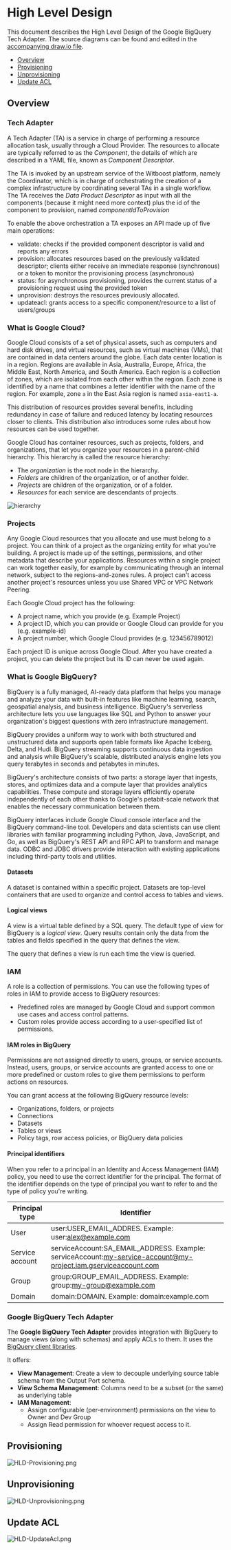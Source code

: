 # High Level Design

This document describes the High Level Design of the Google BigQuery Tech Adapter.
The source diagrams can be found and edited in the [accompanying draw.io file](HLD.drawio).

- [Overview](#overview)
- [Provisioning](#provisioning)
- [Unprovisioning](#unprovisioning)
- [Update ACL](#update-acl) 

## Overview

### Tech Adapter

A Tech Adapter (TA) is a service in charge of performing a resource allocation task, usually
through a Cloud Provider. The resources to allocate are typically referred to as the _Component_, the
details of which are described in a YAML file, known as _Component Descriptor_.

The TA is invoked by an upstream service of the Witboost platform, namely the Coordinator, which is in charge of orchestrating the creation
of a complex infrastructure by coordinating several TAs in a single workflow. The TA receives
the _Data Product Descriptor_ as input with all the components (because it might need more context) plus the id of the component to provision, named _componentIdToProvision_

To enable the above orchestration a TA exposes an API made up of five main operations:
- validate: checks if the provided component descriptor is valid and reports any errors
- provision: allocates resources based on the previously validated descriptor; clients either receive an immediate response (synchronous) or a token to monitor the provisioning process (asynchronous)
- status: for asynchronous provisioning, provides the current status of a provisioning request using the provided token
- unprovision: destroys the resources previously allocated.
- updateacl: grants access to a specific component/resource to a list of users/groups

### What is Google Cloud?

Google Cloud consists of a set of physical assets, such as computers and hard disk drives, and virtual resources, such as virtual machines (VMs), that are contained in data centers around the globe. Each data center location is in a region. Regions are available in Asia, Australia, Europe, Africa, the Middle East, North America, and South America. Each region is a collection of zones, which are isolated from each other within the region. Each zone is identified by a name that combines a letter identifier with the name of the region. For example, zone `a` in the East Asia region is named `asia-east1-a`.

This distribution of resources provides several benefits, including redundancy in case of failure and reduced latency by locating resources closer to clients. This distribution also introduces some rules about how resources can be used together.

Google Cloud has container resources, such as projects, folders, and organizations, that let you organize your resources in a parent-child hierarchy. This hierarchy is called the resource hierarchy:
- The _organization_ is the root node in the hierarchy.
- _Folders_ are children of the organization, or of another folder.
- _Projects_ are children of the organization, or of a folder.
- _Resources_ for each service are descendants of projects.

![hierarchy](img/hierarchy.svg)

### Projects
Any Google Cloud resources that you allocate and use must belong to a project. You can think of a project as the organizing entity for what you're building. A project is made up of the settings, permissions, and other metadata that describe your applications. Resources within a single project can work together easily, for example by communicating through an internal network, subject to the regions-and-zones rules. A project can't access another project's resources unless you use Shared VPC or VPC Network Peering.

Each Google Cloud project has the following:

- A project name, which you provide (e.g. Example Project)
- A project ID, which you can provide or Google Cloud can provide for you (e.g. example-id)
- A project number, which Google Cloud provides (e.g. 123456789012)

Each project ID is unique across Google Cloud. After you have created a project, you can delete the project but its ID can never be used again.

### What is Google BigQuery?

BigQuery is a fully managed, AI-ready data platform that helps you manage and analyze your data with built-in features like machine learning, search, geospatial analysis, and business intelligence. BigQuery's serverless architecture lets you use languages like SQL and Python to answer your organization's biggest questions with zero infrastructure management.

BigQuery provides a uniform way to work with both structured and unstructured data and supports open table formats like Apache Iceberg, Delta, and Hudi. BigQuery streaming supports continuous data ingestion and analysis while BigQuery's scalable, distributed analysis engine lets you query terabytes in seconds and petabytes in minutes.

BigQuery's architecture consists of two parts: a storage layer that ingests, stores, and optimizes data and a compute layer that provides analytics capabilities. These compute and storage layers efficiently operate independently of each other thanks to Google's petabit-scale network that enables the necessary communication between them.

BigQuery interfaces include Google Cloud console interface and the BigQuery command-line tool. Developers and data scientists can use client libraries with familiar programming including Python, Java, JavaScript, and Go, as well as BigQuery's REST API and RPC API to transform and manage data. ODBC and JDBC drivers provide interaction with existing applications including third-party tools and utilities.

#### Datasets

A dataset is contained within a specific project. Datasets are top-level containers that are used to organize and control access to tables and views.

#### Logical views

A view is a virtual table defined by a SQL query. The default type of view for BigQuery is a _logical view_. Query results contain only the data from the tables and fields specified in the query that defines the view.

The query that defines a view is run each time the view is queried.

### IAM

A role is a collection of permissions. You can use the following types of roles in IAM to provide access to BigQuery resources:
- Predefined roles are managed by Google Cloud and support common use cases and access control patterns.
- Custom roles provide access according to a user-specified list of permissions.

#### IAM roles in BigQuery

Permissions are not assigned directly to users, groups, or service accounts. Instead, users, groups, or service accounts are granted access to one or more predefined or custom roles to give them permissions to perform actions on resources.

You can grant access at the following BigQuery resource levels:
- Organizations, folders, or projects
- Connections
- Datasets
- Tables or views
- Policy tags, row access policies, or BigQuery data policies

#### Principal identifiers

When you refer to a principal in an Identity and Access Management (IAM) policy, you need to use the correct identifier for the principal. The format of the identifier depends on the type of principal you want to refer to and the type of policy you're writing.

| Principal type  | Identifier                                                                                                     |
|-----------------|----------------------------------------------------------------------------------------------------------------|
| User            | user:USER_EMAIL_ADDRES. Example: user:alex@example.com                                                         |
| Service account | serviceAccount:SA_EMAIL_ADDRESS. Example: serviceAccount:my-service-account@my-project.iam.gserviceaccount.com |
| Group           | group:GROUP_EMAIL_ADDRESS. Example: group:my-group@example.com                                                 |
| Domain          | domain:DOMAIN. Example: domain:example.com                                                                     |

### Google BigQuery Tech Adapter

The **Google BigQuery Tech Adapter** provides integration with BigQuery to manage views (along with schemas) and apply ACLs to them. It uses the [BigQuery client libraries](https://cloud.google.com/bigquery/docs/reference/libraries?hl=en).

It offers:
- **View Management**: Create a view to decouple underlying source table schema from the Output Port schema.
- **View Schema Management**: Columns need to be a subset (or the same) as underlying table
- **IAM Management**:
  - Assign configurable (per-environment) permissions on the view to Owner and Dev Group
  - Assign Read permission for whoever request access to it.

## Provisioning

![HLD-Provisioning.png](img/HLD-Provisioning.png)

## Unprovisioning

![HLD-Unprovisioning.png](img/HLD-Unprovisioning.png)

## Update ACL

![HLD-UpdateAcl.png](img/HLD-UpdateAcl.png)
